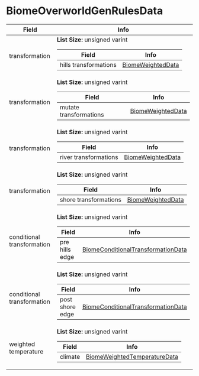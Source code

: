 # BiomeOverworldGenRulesData

<table><thead><tr><th>Field</th><th>Info</th></tr></thead><tbody>
<tr><td>transformation</td><td><b>List Size:</b> unsigned varint
  <table><thead><tr><th>Field</th><th>Info</th></tr></thead><tbody>
  <tr><td>hills transformations</td><td><a href="../types/BiomeWeightedData.md">BiomeWeightedData</a></td></tr>
  </tbody></table></td></tr>
<tr><td>transformation</td><td><b>List Size:</b> unsigned varint
  <table><thead><tr><th>Field</th><th>Info</th></tr></thead><tbody>
  <tr><td>mutate transformations</td><td><a href="../types/BiomeWeightedData.md">BiomeWeightedData</a></td></tr>
  </tbody></table></td></tr>
<tr><td>transformation</td><td><b>List Size:</b> unsigned varint
  <table><thead><tr><th>Field</th><th>Info</th></tr></thead><tbody>
  <tr><td>river transformations</td><td><a href="../types/BiomeWeightedData.md">BiomeWeightedData</a></td></tr>
  </tbody></table></td></tr>
<tr><td>transformation</td><td><b>List Size:</b> unsigned varint
  <table><thead><tr><th>Field</th><th>Info</th></tr></thead><tbody>
  <tr><td>shore transformations</td><td><a href="../types/BiomeWeightedData.md">BiomeWeightedData</a></td></tr>
  </tbody></table></td></tr>
<tr><td>conditional transformation</td><td><b>List Size:</b> unsigned varint
  <table><thead><tr><th>Field</th><th>Info</th></tr></thead><tbody>
  <tr><td>pre hills edge</td><td><a href="../types/BiomeConditionalTransformationData.md">BiomeConditionalTransformationData</a></td></tr>
  </tbody></table></td></tr>
<tr><td>conditional transformation</td><td><b>List Size:</b> unsigned varint
  <table><thead><tr><th>Field</th><th>Info</th></tr></thead><tbody>
  <tr><td>post shore edge</td><td><a href="../types/BiomeConditionalTransformationData.md">BiomeConditionalTransformationData</a></td></tr>
  </tbody></table></td></tr>
<tr><td>weighted temperature</td><td><b>List Size:</b> unsigned varint
  <table><thead><tr><th>Field</th><th>Info</th></tr></thead><tbody>
  <tr><td>climate</td><td><a href="../types/BiomeWeightedTemperatureData.md">BiomeWeightedTemperatureData</a></td></tr>
  </tbody></table></td></tr>
</tbody></table>
